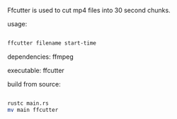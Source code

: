 Ffcutter is used to cut mp4 files into 30 second chunks.

usage:

```bash

ffcutter filename start-time

```

dependencies: ffmpeg

executable: ffcutter

build from source: 

```bash

rustc main.rs
mv main ffcutter

```
